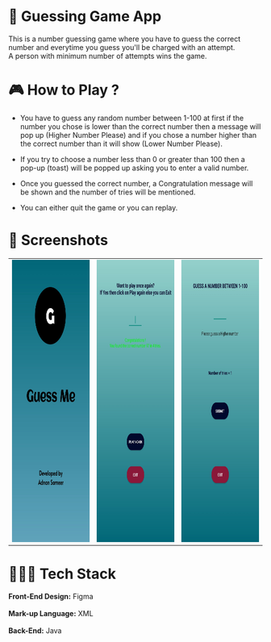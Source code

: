 # 🎲 Guessing Game App
This is a number guessing game where you have to guess the correct number and everytime you guess you'll be charged with an attempt.<br>A person with minimum number of attempts wins the game.

# 🎮 How to Play ?
* You have to guess any random number between 1-100 at first if the number you chose is lower than the correct number then a message will pop up (Higher Number Please) and if you chose a number higher than the correct number than it will show (Lower Number Please).
  
* If you try to choose a number less than 0 or greater than 100 then a pop-up (toast) will be popped up asking you to enter a valid number.

* Once you guessed the correct number, a Congratulation message will be shown and the number of tries will be mentioned.

* You can either quit the game or you can replay.

# 📱 Screenshots
<table>
  <tr>
    <td> <img src="https://github.com/adnan-sam/Guessing-Game-App/blob/master/screenshots/new_img1.jpg" width="300" height="560">
    <td> <img src="https://github.com/adnan-sam/Guessing-Game-App/blob/master/screenshots/new_img3.jpg" width="300" height="560">
    <td> <img src="https://github.com/adnan-sam/Guessing-Game-App/blob/master/screenshots/new_img2.jpg" width="300" height="560">
  </tr>
</table>

# 👨🏽‍💻 Tech Stack
<b>Front-End Design:</b> Figma
<br><br>
<b>Mark-up Language:</b> XML
<br><br>
<b>Back-End:</b> Java
